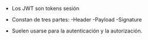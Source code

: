 - Los JWT son tokens sesión
- Constan de tres partes:
    -Header
    -Payload
    -Signature

- Suelen usarse para la autenticación y la autorización.
